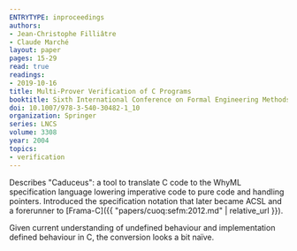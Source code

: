 ```yaml
---
ENTRYTYPE: inproceedings
authors:
- Jean-Christophe Filliâtre
- Claude Marché
layout: paper
pages: 15-29
read: true
readings:
- 2019-10-16
title: Multi-Prover Verification of C Programs
booktitle: Sixth International Conference on Formal Engineering Methods
doi: 10.1007/978-3-540-30482-1_10
organization: Springer
series: LNCS
volume: 3308
year: 2004
topics:
- verification
---
```


Describes "Caduceus": a tool to translate C code to the WhyML specification
language lowering imperative code to pure code and handling pointers.
Introduced the specification notation that later became ACSL and a forerunner
to [Frama-C]({{ "papers/cuoq:sefm:2012.md" | relative_url }}).

Given current understanding of undefined behaviour and implementation defined behaviour in C, the conversion looks a bit naïve.
